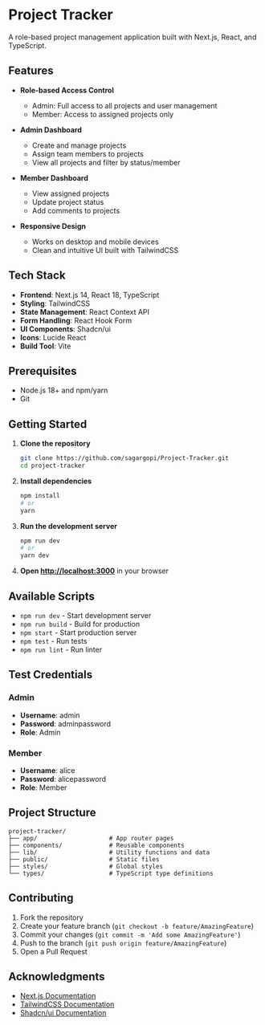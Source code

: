 # Project Tracker

A role-based project management application built with Next.js, React, and TypeScript.

## Features

- **Role-based Access Control**
  - Admin: Full access to all projects and user management
  - Member: Access to assigned projects only

- **Admin Dashboard**
  - Create and manage projects
  - Assign team members to projects
  - View all projects and filter by status/member

- **Member Dashboard**
  - View assigned projects
  - Update project status
  - Add comments to projects

- **Responsive Design**
  - Works on desktop and mobile devices
  - Clean and intuitive UI built with TailwindCSS

## Tech Stack

- **Frontend**: Next.js 14, React 18, TypeScript
- **Styling**: TailwindCSS
- **State Management**: React Context API
- **Form Handling**: React Hook Form
- **UI Components**: Shadcn/ui
- **Icons**: Lucide React
- **Build Tool**: Vite

## Prerequisites

- Node.js 18+ and npm/yarn
- Git

## Getting Started

1. **Clone the repository**
   ```bash
   git clone https://github.com/sagargopi/Project-Tracker.git
   cd project-tracker
   ```

2. **Install dependencies**
   ```bash
   npm install
   # or
   yarn
   ```

3. **Run the development server**
   ```bash
   npm run dev
   # or
   yarn dev
   ```

4. **Open [http://localhost:3000](http://localhost:3000)** in your browser

## Available Scripts

- `npm run dev` - Start development server
- `npm run build` - Build for production
- `npm start` - Start production server
- `npm test` - Run tests
- `npm run lint` - Run linter

## Test Credentials

### Admin
- **Username**: admin
- **Password**: adminpassword
- **Role**: Admin

### Member
- **Username**: alice
- **Password**: alicepassword
- **Role**: Member

## Project Structure

```
project-tracker/
├── app/                    # App router pages
├── components/             # Reusable components
├── lib/                    # Utility functions and data
├── public/                 # Static files
├── styles/                 # Global styles
└── types/                  # TypeScript type definitions
```

## Contributing

1. Fork the repository
2. Create your feature branch (`git checkout -b feature/AmazingFeature`)
3. Commit your changes (`git commit -m 'Add some AmazingFeature'`)
4. Push to the branch (`git push origin feature/AmazingFeature`)
5. Open a Pull Request


## Acknowledgments

- [Next.js Documentation](https://nextjs.org/docs)
- [TailwindCSS Documentation](https://tailwindcss.com/docs)
- [Shadcn/ui Documentation](https://ui.shadcn.com/docs)
